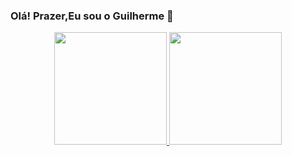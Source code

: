 ### Olá! Prazer,Eu sou o Guilherme 👋

<div align="center">
  <a href="https://github.com/GuilhermeMachadoVieira">
  <img height="180em" src="https://github-readme-stats.vercel.app/api?username=GuilhermeMachadoVieira&show_icons=true&theme=dracula&include_all_commits=true&count_private=true"/>
  <img height="180em" src="https://github-readme-stats.vercel.app/api/top-langs/?username=GuilhermeMachadoVieira&layout=compact&langs_count=7&theme=dracula"/>
</div>

